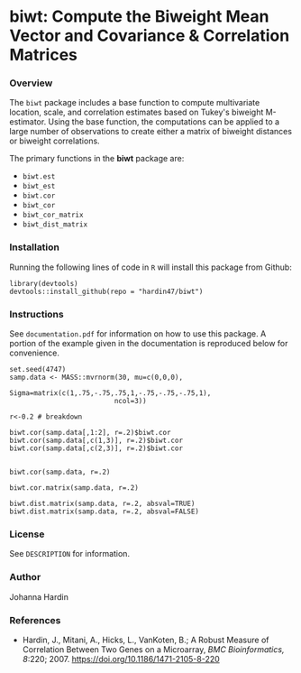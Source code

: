 # biwt: Compute the Biweight Mean Vector and Covariance & Correlation Matrices


### Overview
The `biwt` package includes a base function to compute multivariate location, scale, and correlation estimates based on Tukey's biweight M-estimator.  Using the base function, the computations can be applied to a large number of observations to create either a matrix of biweight distances or biweight correlations. 



The primary functions in the **biwt** package are:

- `biwt.est`
- `biwt_est`
- `biwt.cor`
- `biwt_cor`
- `biwt_cor_matrix`
- `biwt_dist_matrix`

### Installation

Running the following lines of code in `R` will install this package from Github:

```
library(devtools)
devtools::install_github(repo = "hardin47/biwt")
```  

### Instructions
See `documentation.pdf` for information on how to use this package. A portion of the example given in the documentation is reproduced below for convenience.

```
set.seed(4747)
samp.data <- MASS::mvrnorm(30, mu=c(0,0,0),
                           Sigma=matrix(c(1,.75,-.75,.75,1,-.75,-.75,-.75,1), 
                          ncol=3))

r<-0.2 # breakdown

biwt.cor(samp.data[,1:2], r=.2)$biwt.cor
biwt.cor(samp.data[,c(1,3)], r=.2)$biwt.cor
biwt.cor(samp.data[,c(2,3)], r=.2)$biwt.cor


biwt.cor(samp.data, r=.2)

biwt.cor.matrix(samp.data, r=.2)

biwt.dist.matrix(samp.data, r=.2, absval=TRUE)
biwt.dist.matrix(samp.data, r=.2, absval=FALSE)
```

### License
See `DESCRIPTION` for information.

### Author
Johanna Hardin

### References
* Hardin, J., Mitani, A., Hicks, L., VanKoten, B.; A Robust Measure of Correlation Between Two Genes on a Microarray, *BMC Bioinformatics, 8*:220; 2007. https://doi.org/10.1186/1471-2105-8-220
